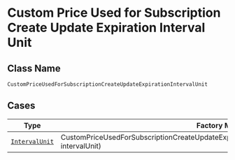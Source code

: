 
# Custom Price Used for Subscription Create Update Expiration Interval Unit

## Class Name

`CustomPriceUsedForSubscriptionCreateUpdateExpirationIntervalUnit`

## Cases

| Type | Factory Method |
|  --- | --- |
| [`IntervalUnit`](../../../doc/models/interval-unit.md) | CustomPriceUsedForSubscriptionCreateUpdateExpirationIntervalUnit.FromIntervalUnit(IntervalUnit intervalUnit) |


